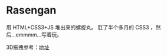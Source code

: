 # Rasengan
用 HTML+CSS3+JS 堆出来的螺旋丸。
肛了半个多月的 CSS3 ，然后...emmmm...写着玩。

3D拖拽参考：[地址](https://www.bilibili.com/video/av14551991)

